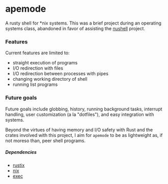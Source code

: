 # apemode
A rusty shell for *nix systems.
This was a brief project during an operating systems class,
abandoned in favor of assisting the
[nushell](https://github.com/nushell/nushell)
project.

### Features

Current features are limited to:
- straight execution of programs
- I/O redirection with files
- I/O redirection between processes with pipes
- changing working directory of shell
- running list programs

### Future goals

Future goals include
globbing, history,
running background tasks,
interrupt handling,
user customization (a la "dotfiles"),
and easy integration with systems.

Beyond the virtues of having memory and I/O safety
with Rust and the crates involved with this project,
I aim for `apemode` to be as lightweight as, if not moreso than,
peer shell programs.

##### Dependencies

- [rustix](https://crates.io/crates/rustix)
- [nix](https://docs.rs/nix/latest/nix/)
- [exec](https://docs.rs/exec/latest/exec/)
